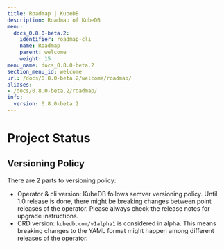 ```yaml
---
title: Roadmap | KubeDB
description: Roadmap of KubeDB
menu:
  docs_0.8.0-beta.2:
    identifier: roadmap-cli
    name: Roadmap
    parent: welcome
    weight: 15
menu_name: docs_0.8.0-beta.2
section_menu_id: welcome
url: /docs/0.8.0-beta.2/welcome/roadmap/
aliases:
- /docs/0.8.0-beta.2/roadmap/
info:
  version: 0.8.0-beta.2
---
```


# Project Status

## Versioning Policy
There are 2 parts to versioning policy:

 - Operator & cli version: KubeDB follows semver versioning policy. Until 1.0 release is done, there might be breaking changes between point releases of the operator. Please always check the release notes for upgrade instructions.
 - CRD version: `kubedb.com/v1alpha1` is considered in alpha. This means breaking changes to the YAML format might happen among different releases of the operator.
